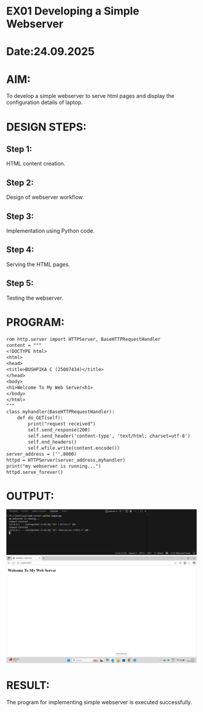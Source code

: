 # EX01 Developing a Simple Webserver

# Date:24.09.2025
# AIM:
To develop a simple webserver to serve html pages and display the configuration details of laptop.

# DESIGN STEPS:
## Step 1:
HTML content creation.

## Step 2:
Design of webserver workflow.

## Step 3:
Implementation using Python code.

## Step 4:
Serving the HTML pages.

## Step 5:
Testing the webserver.

# PROGRAM:
```
rom http.server import HTTPServer, BaseHTTPRequestHandler
content = """
<!DOCTYPE html>
<html>
<head>
<title>BUSHPIKA C (25007434)</title>
</head>
<body>
<h1>Welcome To My Web Server<h1>
</body>
</html>
"""
class myhandler(BaseHTTPRequestHandler):
    def do_GET(self):
        print("request received")
        self.send_response(200)
        self.send_header('content-type', 'text/html; charset=utf-8')
        self.end_headers()
        self.wfile.write(content.encode())
server_address = ('',8000)
httpd = HTTPServer(server_address,myhandler)
print("my webserver is running...")
httpd.serve_forever()
```

# OUTPUT:
![alt text](<Screenshot 2025-09-24 130658.png>) 
![alt text](<Screenshot 2025-09-24 130637.png>)

# RESULT:
The program for implementing simple webserver is executed successfully.
